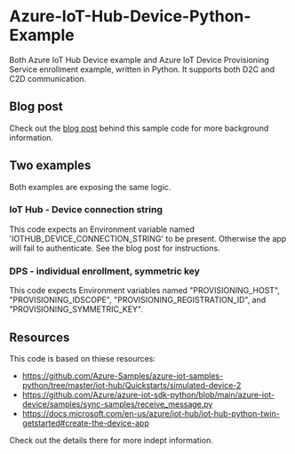 # Azure-IoT-Hub-Device-Python-Example
Both Azure IoT Hub Device example and Azure IoT Device Provisioning Service enrollment example, written in Python. It supports both D2C and C2D communication.

## Blog post
Check out the [blog post](https://sandervandevelde.wordpress.com/2022/01/24/azure-iot-deviceclient-sdk-python-demonstration-the-basics/) behind this sample code for more background information.

## Two examples

Both examples are exposing the same logic.

### IoT Hub - Device connection string

This code expects an Environment variable named 'IOTHUB_DEVICE_CONNECTION_STRING' to be present. Otherwise the app will fail to authenticate. See the blog post for instructions.

### DPS - individual enrollment, symmetric key

This code expects Environment variables named "PROVISIONING_HOST", "PROVISIONING_IDSCOPE", "PROVISIONING_REGISTRATION_ID", and "PROVISIONING_SYMMETRIC_KEY".

## Resources
This code is based on thiese resources:

* https://github.com/Azure-Samples/azure-iot-samples-python/tree/master/iot-hub/Quickstarts/simulated-device-2
* https://github.com/Azure/azure-iot-sdk-python/blob/main/azure-iot-device/samples/sync-samples/receive_message.py
* https://docs.microsoft.com/en-us/azure/iot-hub/iot-hub-python-twin-getstarted#create-the-device-app

Check out the details there for more indept information.

